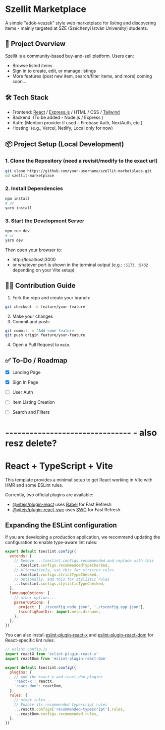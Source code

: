 # Szellit Marketplace

A simple "adok-veszek" style web marketplace for listing and discovering items - mainly targeted at SZE (Széchenyi István University) students.

## 🧾 Project Overview

Szellit is a community-based buy-and-sell platform. Users can:
- Browse listed items
- Sign in to create, edit, or manage listings
- More features (post new item, search/filter items, and more) coming soon...

## 🛠️ Tech Stack
- Frontend: [React](https://reactjs.org/) / [Express.js](https://expressjs.com/) / HTML / CSS / [Tailwind](https://tailwindcss.com/docs/installation/using-vite)
- Backend: (To be added - Node.js / Express )
- Auth: (Mention provider if used – Firebase Auth, NextAuth, etc.)
- Hosting: (e.g., Vercel, Netlify, Local only for now)


## 📦 Project Setup (Local Development)

### 1. Clone the Repository (need a revisit/modify to the exact url)

```bash
git clone https://github.com/your-username/szellit-marketplace.git
cd szellit-marketplace
```

### 2. Install Dependencies
```bash
npm install
# or
yarn install
```

### 3. Start the Development Server
```bash
npm run dev
# or
yarn dev
```
Then open your browser to:
- http://localhost:3000 
- or whatever port is shown in the terminal output (e.g.: `:5173`, `:5432` depending on your Vite setup)


## 👨‍💻 Contribution Guide
1. Fork the repo and create your branch:
```bash
git checkout -b feature/your-feature
``` 
2. Make your changes
3. Commit and push:
```bash
git commit -m 'Add some feature' 
git push origin feature/your-feature
``` 
4. Open a Pull Request to `main`.

## ✅ To-Do / Roadmap
 - [x] Landing Page
 - [x] Sign In Page
 - [ ] User Auth
 - [ ] Item Listing Creation
 - [ ] Search and Filters


 # _-_-_-_-_-_-_-_-_-_-_-_-_-_-_-_-_-_-_-_-_-_-_-_-_-_-_-_-_-_-_-_ - also resz delete?

# React + TypeScript + Vite

This template provides a minimal setup to get React working in Vite with HMR and some ESLint rules.

Currently, two official plugins are available:

- [@vitejs/plugin-react](https://github.com/vitejs/vite-plugin-react/blob/main/packages/plugin-react/README.md) uses [Babel](https://babeljs.io/) for Fast Refresh
- [@vitejs/plugin-react-swc](https://github.com/vitejs/vite-plugin-react-swc) uses [SWC](https://swc.rs/) for Fast Refresh

## Expanding the ESLint configuration

If you are developing a production application, we recommend updating the configuration to enable type-aware lint rules:

```js
export default tseslint.config({
  extends: [
    // Remove ...tseslint.configs.recommended and replace with this
    ...tseslint.configs.recommendedTypeChecked,
    // Alternatively, use this for stricter rules
    ...tseslint.configs.strictTypeChecked,
    // Optionally, add this for stylistic rules
    ...tseslint.configs.stylisticTypeChecked,
  ],
  languageOptions: {
    // other options...
    parserOptions: {
      project: ['./tsconfig.node.json', './tsconfig.app.json'],
      tsconfigRootDir: import.meta.dirname,
    },
  },
})
```

You can also install [eslint-plugin-react-x](https://github.com/Rel1cx/eslint-react/tree/main/packages/plugins/eslint-plugin-react-x) and [eslint-plugin-react-dom](https://github.com/Rel1cx/eslint-react/tree/main/packages/plugins/eslint-plugin-react-dom) for React-specific lint rules:

```js
// eslint.config.js
import reactX from 'eslint-plugin-react-x'
import reactDom from 'eslint-plugin-react-dom'

export default tseslint.config({
  plugins: {
    // Add the react-x and react-dom plugins
    'react-x': reactX,
    'react-dom': reactDom,
  },
  rules: {
    // other rules...
    // Enable its recommended typescript rules
    ...reactX.configs['recommended-typescript'].rules,
    ...reactDom.configs.recommended.rules,
  },
})
```
